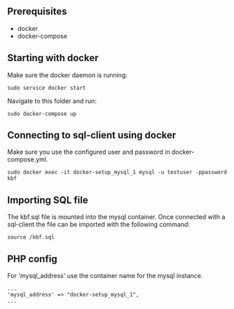 ## Prerequisites
- docker
- docker-compose

## Starting with docker
Make sure the docker daemon is running:
```
sudo service docker start
```

Navigate to this folder and run:
```
sudo docker-compose up
```

## Connecting to sql-client using docker
Make sure you use the configured user and password in docker-compose.yml.

```
sudo docker exec -it docker-setup_mysql_1 mysql -u testuser -ppassword kbf
```

## Importing SQL file
The kbf.sql file is mounted into the mysql container. Once connected with a sql-client the file can be imported with the following command:
```
source /kbf.sql
```

## PHP config
For 'mysql_address' use the container name for the mysql instance. 

```
...
'mysql_address' => "docker-setup_mysql_1",
...
```